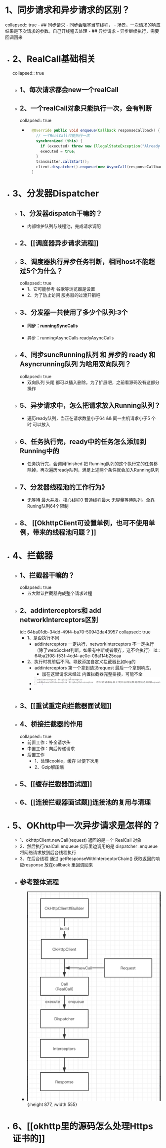 # 1、同步请求和异步请求的区别？
collapsed:: true
	- ## 同步请求
		- 同步会阻塞当前线程，
		- 场景，一次请求的响应结果是下次请求的参数。自己开线程去处理
	- ## 异步请求
		- 异步继续执行，需要回调回来
- # 2、RealCall基础相关
  collapsed:: true
	- ## 1、每次请求都会new一个realCall
	- ## 2、一个realCall对象只能执行一次，会有判断
	  collapsed:: true
		- ```java
		    @Override public void enqueue(Callback responseCallback) {
		      // 一个RealCall只能执行一次
		      synchronized (this) {
		        if (executed) throw new IllegalStateException("Already Executed");
		        executed = true;
		      }
		      transmitter.callStart();
		      client.dispatcher().enqueue(new AsyncCall(responseCallback));
		    }
		  ```
- # 3、分发器Dispatcher
	- ## 1、分发器dispatch干嘛的？
		- 内部维护队列与线程池，完成请求调配
	- ## 2、[[调度器异步请求流程]]
	- ## 3、调度器执行异步任务判断，相同host不能超过5个为什么？
	  collapsed:: true
		- 1、它可能参考 谷歌等浏览器是设置
		- 2、为了防止访问 服务器的过渡开销吧
	- ## 3、分发器一共使用了多少个队列:3个
		- ####  同步：runningSyncCalls
		- 异步：runningAsyncCalls   readyAsyncCalls
	- ## 4、同步suncRunning队列 和 异步的 ready 和 Asyncrunning队列 为啥用双向队列？
	  collapsed:: true
		- 双向队列  头尾 都可以插入删除。为了扩展吧，之前看源码没有这部分操作
	- ## 5、异步请求中，怎么把请求放入Running队列？
		- 遍历ready队列，当正在请求数量小于64 && 同一主机请求小于5 个 时 可以放入
	- ## 6、任务执行完，ready中的任务怎么添加到Running中的
		- 任务执行完，会调用finished 把 Running队列的这个执行完的任务移除掉，再次遍历ready队列，满足上述两个条件就会加入Running队列
	- ## 7、分发器线程池的工作行为》
		- 无等待 最大并发。核心线程0 普通线程最大 无容量等待队列。全靠Runing队列64个限制
	- ## 8、 [[OkhttpClient可设置单例，也可不使用单例，带来的线程池问题？]]
- # 4、拦截器
	- ## 1、拦截器干嘛的？
	  collapsed:: true
		- 五大默认拦截器完成整个请求过程
	- ## 2、addinterceptors和 add networkInterceptors区别
	  id:: 64ba01db-34dd-49f4-ba70-50942da43957
	  collapsed:: true
		- 1、是否执行不同
			- addinterceptors 一定执行，networkInterceptors 不一定执行（除了webSocket判断，如果有中断或者缓存，这不会执行）
			  id:: 64ba2f08-f53f-4cd4-ae0c-08a114b25caa
		- 2、执行时机前后不同。导致添加自定义拦截器比如log的
			- addinterceptors 第一个拿到请求request 最后一个拿到响应，
				- 加在这里请求未经过  内置拦截器完整拼接，可能不全
			- ![image.png](../assets/image_1689923637196_0.png)
			-
	- ## 3、[[重试重定向拦截器面试题]]
	- ## 4、桥接拦截器的作用
	  collapsed:: true
		- 前置工作：补全请求头
		- 中置工作：向后传递请求
		- 后置工作
			- 1、处理cookie，缓存 以便下次用
			- 2、Gzip解压缩
	- ## 5、[[缓存拦截器面试题]]
	- ## 6、[[连接拦截器面试题]]连接池的复用与清理
- # 5、OKhttp中一次异步请求是怎样的？
	- 1、okhttpClient.newCall(request)  返回的是一个 RealCall 对象
	- 2、然后执行realCall.enqueue  实际里边调用的是  dispatcher .enqueue  将网络请求放到后台线程执行
	- 3、在后台线程  通过  getResponseWithInterceptorChain()  获取返回的响应response 放在callback 里回调回来
	- ## 参考整体流程
		- ![image.png](../assets/image_1689851761928_0.png){:height 877, :width 555}
- # 6、[[okhttp里的源码怎么处理Https证书的]]